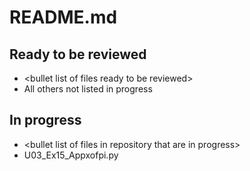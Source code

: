 # README.md

## Ready to be reviewed
- \<bullet list of files ready to be reviewed\>
- All others not listed in progress
## In progress
- \<bullet list of files in repository that are in progress\>
- U03_Ex15_Appxofpi.py 
